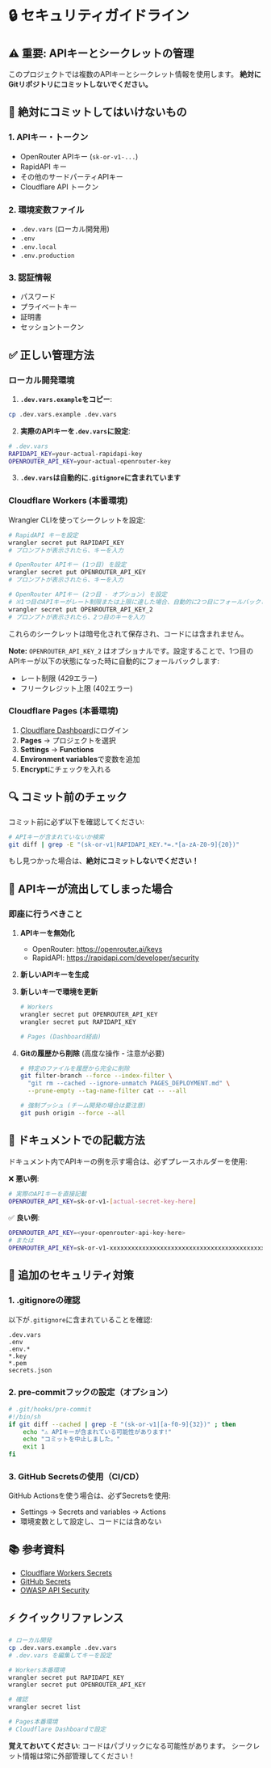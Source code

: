 # 🔒 セキュリティガイドライン

## ⚠️ 重要: APIキーとシークレットの管理

このプロジェクトでは複数のAPIキーとシークレット情報を使用します。
**絶対にGitリポジトリにコミットしないでください。**

## 🚫 絶対にコミットしてはいけないもの

### 1. APIキー・トークン
- OpenRouter APIキー (`sk-or-v1-...`)
- RapidAPI キー
- その他のサードパーティAPIキー
- Cloudflare API トークン

### 2. 環境変数ファイル
- `.dev.vars` (ローカル開発用)
- `.env`
- `.env.local`
- `.env.production`

### 3. 認証情報
- パスワード
- プライベートキー
- 証明書
- セッショントークン

## ✅ 正しい管理方法

### ローカル開発環境

1. **`.dev.vars.example`をコピー**:
```bash
cp .dev.vars.example .dev.vars
```

2. **実際のAPIキーを`.dev.vars`に設定**:
```bash
# .dev.vars
RAPIDAPI_KEY=your-actual-rapidapi-key
OPENROUTER_API_KEY=your-actual-openrouter-key
```

3. **`.dev.vars`は自動的に`.gitignore`に含まれています**

### Cloudflare Workers (本番環境)

Wrangler CLIを使ってシークレットを設定:

```bash
# RapidAPI キーを設定
wrangler secret put RAPIDAPI_KEY
# プロンプトが表示されたら、キーを入力

# OpenRouter APIキー (1つ目) を設定
wrangler secret put OPENROUTER_API_KEY
# プロンプトが表示されたら、キーを入力

# OpenRouter APIキー (2つ目 - オプション) を設定
# ※1つ目のAPIキーがレート制限または上限に達した場合、自動的に2つ目にフォールバックします
wrangler secret put OPENROUTER_API_KEY_2
# プロンプトが表示されたら、2つ目のキーを入力
```

これらのシークレットは暗号化されて保存され、コードには含まれません。

**Note:** `OPENROUTER_API_KEY_2` はオプショナルです。設定することで、1つ目のAPIキーが以下の状態になった時に自動的にフォールバックします:
- レート制限 (429エラー)
- フリークレジット上限 (402エラー)

### Cloudflare Pages (本番環境)

1. [Cloudflare Dashboard](https://dash.cloudflare.com)にログイン
2. **Pages** → プロジェクトを選択
3. **Settings** → **Functions**
4. **Environment variables**で変数を追加
5. **Encrypt**にチェックを入れる

## 🔍 コミット前のチェック

コミット前に必ず以下を確認してください:

```bash
# APIキーが含まれていないか検索
git diff | grep -E "(sk-or-v1|RAPIDAPI_KEY.*=.*[a-zA-Z0-9]{20})"
```

もし見つかった場合は、**絶対にコミットしないでください！**

## 🚨 APIキーが流出してしまった場合

### 即座に行うべきこと

1. **APIキーを無効化**
   - OpenRouter: https://openrouter.ai/keys
   - RapidAPI: https://rapidapi.com/developer/security

2. **新しいAPIキーを生成**

3. **新しいキーで環境を更新**
   ```bash
   # Workers
   wrangler secret put OPENROUTER_API_KEY
   wrangler secret put RAPIDAPI_KEY
   
   # Pages (Dashboard経由)
   ```

4. **Gitの履歴から削除** (高度な操作 - 注意が必要)
   ```bash
   # 特定のファイルを履歴から完全に削除
   git filter-branch --force --index-filter \
     "git rm --cached --ignore-unmatch PAGES_DEPLOYMENT.md" \
     --prune-empty --tag-name-filter cat -- --all
   
   # 強制プッシュ (チーム開発の場合は要注意)
   git push origin --force --all
   ```

## 📝 ドキュメントでの記載方法

ドキュメント内でAPIキーの例を示す場合は、必ずプレースホルダーを使用:

❌ **悪い例**:
```bash
# 実際のAPIキーを直接記載
OPENROUTER_API_KEY=sk-or-v1-[actual-secret-key-here]
```

✅ **良い例**:
```bash
OPENROUTER_API_KEY=<your-openrouter-api-key-here>
# または
OPENROUTER_API_KEY=sk-or-v1-xxxxxxxxxxxxxxxxxxxxxxxxxxxxxxxxxxxxxxxxxxxxxxxxxxxxxxxxxxxxxxxx
```

## 🔐 追加のセキュリティ対策

### 1. .gitignoreの確認

以下が`.gitignore`に含まれていることを確認:
```
.dev.vars
.env
.env.*
*.key
*.pem
secrets.json
```

### 2. pre-commitフックの設定（オプション）

```bash
# .git/hooks/pre-commit
#!/bin/sh
if git diff --cached | grep -E "(sk-or-v1|[a-f0-9]{32})" ; then
    echo "⚠️ APIキーが含まれている可能性があります!"
    echo "コミットを中止しました。"
    exit 1
fi
```

### 3. GitHub Secretsの使用（CI/CD）

GitHub Actionsを使う場合は、必ずSecretsを使用:
- Settings → Secrets and variables → Actions
- 環境変数として設定し、コードには含めない

## 📚 参考資料

- [Cloudflare Workers Secrets](https://developers.cloudflare.com/workers/configuration/secrets/)
- [GitHub Secrets](https://docs.github.com/en/actions/security-guides/encrypted-secrets)
- [OWASP API Security](https://owasp.org/www-project-api-security/)

## ⚡ クイックリファレンス

```bash
# ローカル開発
cp .dev.vars.example .dev.vars
# .dev.vars を編集してキーを設定

# Workers本番環境
wrangler secret put RAPIDAPI_KEY
wrangler secret put OPENROUTER_API_KEY

# 確認
wrangler secret list

# Pages本番環境
# Cloudflare Dashboardで設定
```

**覚えておいてください**: コードはパブリックになる可能性があります。
シークレット情報は常に外部管理してください！
